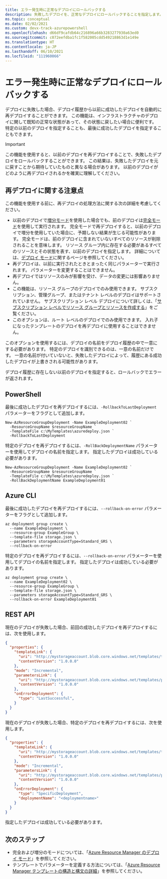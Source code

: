 ```yaml
---
title: エラー発生時に正常なデプロイにロールバックする
description: 失敗したデプロイを、正常なデプロイにロールバックすることを指定します。
ms.topic: conceptual
ms.date: 02/02/2021
ms.custom: devx-track-azurepowershell
ms.openlocfilehash: d66df9cafdb64c216896a66b3283277930a63ed0
ms.sourcegitcommit: c072eefdba1fc1f582005cdd549218863d1e149e
ms.translationtype: HT
ms.contentlocale: ja-JP
ms.lasthandoff: 06/10/2021
ms.locfileid: "111960066"
---
```

# <a name="rollback-on-error-to-successful-deployment"></a>エラー発生時に正常なデプロイにロールバックする

デプロイに失敗した場合、デプロイ履歴から以前に成功したデプロイを自動的に再デプロイすることができます。 この機能は、インフラストラクチャのデプロイに関して既知の正常な状態があって、その状態に戻したい場合に便利です。 特定の以前のデプロイを指定することも、最後に成功したデプロイを指定することもできます。

> [!IMPORTANT]
> この機能を使用すると、以前のデプロイを再デプロイすることで、失敗したデプロイをロールバックすることができます。 この結果は、失敗したデプロイを元に戻すことから期待していたものと異なる場合があります。 以前のデプロイがどのように再デプロイされるかを確実に理解してください。

## <a name="considerations-for-redeploying"></a>再デプロイに関する注意点

この機能を使用する前に、再デプロイの処理方法に関する次の詳細を考慮してください。

- 以前のデプロイで[増分モード](./deployment-modes.md#incremental-mode)を使用した場合でも、前のデプロイは[完全モード](./deployment-modes.md#complete-mode)を使用して実行されます。 完全モードで再デプロイすると、以前のデプロイで増分を使用していた場合に、予期しない結果が生じる可能性があります。 完全モードは、前のデプロイに含まれていないすべてのリソースが削除されることを意味します。 リソース グループ内に存在する必要があるすべてのリソースとその状態を表す、以前のデプロイを指定します。 詳細については、[デプロイ モード](./deployment-modes.md)に関するページを参照してください。
- 再デプロイは、以前に実行されたときとまったく同じパラメーターで実行されます。 パラメーターを変更することはできません。
- 再デプロイではリソースのみが影響を受け、データの変更には影響ありません。
- この機能は、リソース グループのデプロイでのみ使用できます。 サブスクリプション、管理グループ、またはテナント レベルのデプロイはサポートされていません。 サブスクリプション レベル デプロイについて詳しくは、「[サブスクリプション レベルでリソース グループとリソースを作成する](./deploy-to-subscription.md)」をご覧ください。
- このオプションは、ルート レベルのデプロイでのみ使用できます。 入れ子になったテンプレートのデプロイを再デプロイに使用することはできません。

このオプションを使用するには、デプロイの名前をデプロイ履歴の中で一意にする必要があります。 特定のデプロイを識別できるのは、一意の名前だけです。 一意の名前が付いていないと、失敗したデプロイによって、履歴にある成功したデプロイが上書きされる可能性があります。

デプロイ履歴に存在しない以前のデプロイを指定すると、ロールバックでエラーが返されます。

## <a name="powershell"></a>PowerShell

最後に成功したデプロイを再デプロイするには、`-RollbackToLastDeployment` パラメーターをフラグとして追加します。

```azurepowershell-interactive
New-AzResourceGroupDeployment -Name ExampleDeployment02 `
  -ResourceGroupName $resourceGroupName `
  -TemplateFile c:\MyTemplates\azuredeploy.json `
  -RollbackToLastDeployment
```

特定のデプロイを再デプロイするには、`-RollBackDeploymentName` パラメーターを使用してデプロイの名前を指定します。 指定したデプロイは成功している必要があります。

```azurepowershell-interactive
New-AzResourceGroupDeployment -Name ExampleDeployment02 `
  -ResourceGroupName $resourceGroupName `
  -TemplateFile c:\MyTemplates\azuredeploy.json `
  -RollBackDeploymentName ExampleDeployment01
```

## <a name="azure-cli"></a>Azure CLI

最後に成功したデプロイを再デプロイするには、`--rollback-on-error` パラメーターをフラグとして追加します。

```azurecli-interactive
az deployment group create \
  --name ExampleDeployment \
  --resource-group ExampleGroup \
  --template-file storage.json \
  --parameters storageAccountType=Standard_GRS \
  --rollback-on-error
```

特定のデプロイを再デプロイするには、`--rollback-on-error` パラメーターを使用してデプロイの名前を指定します。 指定したデプロイは成功している必要があります。

```azurecli-interactive
az deployment group create \
  --name ExampleDeployment02 \
  --resource-group ExampleGroup \
  --template-file storage.json \
  --parameters storageAccountType=Standard_GRS \
  --rollback-on-error ExampleDeployment01
```

## <a name="rest-api"></a>REST API

現在のデプロイが失敗した場合、前回の成功したデプロイを再デプロイするには、次を使用します。

```json
{
  "properties": {
    "templateLink": {
      "uri": "http://mystorageaccount.blob.core.windows.net/templates/template.json",
      "contentVersion": "1.0.0.0"
    },
    "mode": "Incremental",
    "parametersLink": {
      "uri": "http://mystorageaccount.blob.core.windows.net/templates/parameters.json",
      "contentVersion": "1.0.0.0"
    },
    "onErrorDeployment": {
      "type": "LastSuccessful",
    }
  }
}
```

現在のデプロイが失敗した場合、特定のデプロイを再デプロイするには、次を使用します。

```json
{
  "properties": {
    "templateLink": {
      "uri": "http://mystorageaccount.blob.core.windows.net/templates/template.json",
      "contentVersion": "1.0.0.0"
    },
    "mode": "Incremental",
    "parametersLink": {
      "uri": "http://mystorageaccount.blob.core.windows.net/templates/parameters.json",
      "contentVersion": "1.0.0.0"
    },
    "onErrorDeployment": {
      "type": "SpecificDeployment",
      "deploymentName": "<deploymentname>"
    }
  }
}
```

指定したデプロイは成功している必要があります。

## <a name="next-steps"></a>次のステップ

- 完全および増分のモードについては、「[Azure Resource Manager のデプロイ モード](deployment-modes.md)」を参照してください。
- テンプレートでパラメーターを定義する方法については、「[Azure Resource Manager テンプレートの構造と構文の詳細](./syntax.md)」を参照してください。